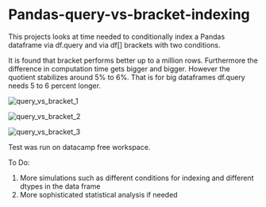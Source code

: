 # Pandas-query-vs-bracket-indexing
This projects looks at time needed to conditionally index a Pandas dataframe via df.query and via df[] brackets with two conditions.

It is found that bracket performs better up to a million rows.
Furthermore the difference in computation time gets bigger and bigger. However the quotient stabilizes around 5% to 6%. That is for big dataframes df.query needs 5 to 6 percent longer.

![query_vs_bracket_1](https://user-images.githubusercontent.com/106337257/214594438-3c63217a-db53-4103-a04b-c7fd70626870.png)

![query_vs_bracket_2](https://user-images.githubusercontent.com/106337257/214593292-d2fd4b6b-ed99-496f-96f6-a5b806abbd62.png)

![query_vs_bracket_3](https://user-images.githubusercontent.com/106337257/214593300-ff4276e2-e410-48aa-aec0-54b7af34a7fb.png)

Test was run on datacamp free workspace.

To Do:
1. More simulations such as different conditions for indexing and different dtypes in the data frame
2. More sophisticated statistical analysis if needed
